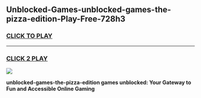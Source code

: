 
## Unblocked-Games-unblocked-games-the-pizza-edition-Play-Free-728h3
<h3>
<a href="https://premium76.site?title=unblocked-games-the-pizza-edition&ref=23A">CLICK TO PLAY</a></h3>
<hr>

<h3>
<a href="https://premium76.site?title=unblocked-games-the-pizza-edition&ref=23A">CLICK 2 PLAY</a>
  
</h3>

<a href="https://premium76.site?title=unblocked-games-the-pizza-edition&ref=23A"><img src="https://clearcache.store/games.png"></a>


**unblocked-games-the-pizza-edition games unblocked: Your Gateway to Fun and Accessible Online Gaming**
